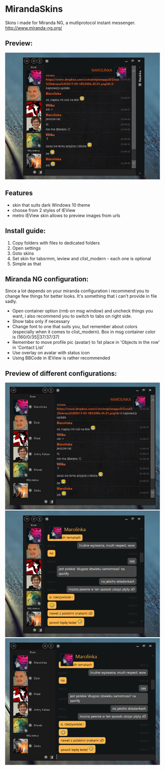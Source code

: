 # MirandaSkins


Skins i made for Miranda NG, a mutliprotocol instant messenger. 
http://www.miranda-ng.org/

## Preview:
![Preview 1](https://raw.githubusercontent.com/Aztek92/MirandaSkins/master/preview-1.png)


## Features
* skin that suits dark Windows 10 theme
* choose from 2 styles of IEView
* metro IEView skin allows to preview images from urls

## Install guide:
1. Copy folders with files to dedicated folders
2. Open settings 
3. Goto skins
4. Set skin for tabsrmm, ieview and clist_modern - each one is optional
5. Simple as that

## Miranda NG configuration:
Since a lot depends on your miranda configuration i recommend you to change few things for better looks. It's something that i can't provide in file sadly.
* Open container option (rmb on msg window) and uncheck things you want, i also recommend you to switch to tabs on right side.
* Show tabs only if necessary
* Change font to one that suits you, but remember about colors (especially when it comes to clist_modern). Box in msg container color is (160/0/35||37/37/37)
* Remember to move profile pic (avatar) to 1st place in 'Objects in the row' in 'Contact List'
* Use overlay on avatar with status icon
* Using BBCode in IEView is rather recommended

## Preview of different configurations:
![Preview 2](https://raw.githubusercontent.com/Aztek92/MirandaSkins/master/preview-2.png)
![Preview 3](https://raw.githubusercontent.com/Aztek92/MirandaSkins/master/preview-3.png)
![Preview 4](https://raw.githubusercontent.com/Aztek92/MirandaSkins/master/preview-4.png)
